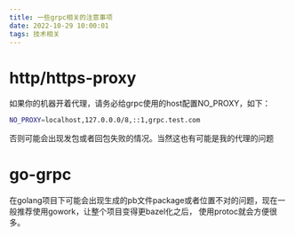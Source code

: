 ```yaml
---
title: 一些grpc相关的注意事项
date: 2022-10-29 10:00:01
tags: 技术相关
---
```


# http/https-proxy
如果你的机器开着代理，请务必给grpc使用的host配置NO_PROXY，如下：
```bash
NO_PROXY=localhost,127.0.0.0/8,::1,grpc.test.com
```
否则可能会出现发包或者回包失败的情况。当然这也有可能是我的代理的问题

# go-grpc
在golang项目下可能会出现生成的pb文件package或者位置不对的问题，现在一般推荐使用gowork，让整个项目变得更bazel化之后，
使用protoc就会方便很多。